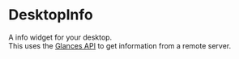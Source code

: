 # DesktopInfo

A info widget for your desktop.  
This uses the [Glances API](https://glances.readthedocs.io/en/latest/) to get information from a remote server.  
